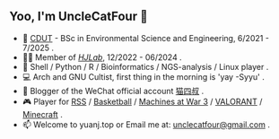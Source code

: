 ## Yoo, I'm UncleCatFour 👋

<!-- [![My Skills](https://skillicons.dev/icons?i=arch,vscode,bash,md,cpp,r,py,git,anaconda&theme=light)](https://skillicons.dev) -->
- 🏫 [CDUT](https://www.cdut.edu.cn/) - BSc in Environmental Science and Engineering, 6/2021 - 7/2025 .
- 👨‍🎓 Member of _[HJLab](https://www.x-mol.com/groups/hj-lab)_, 12/2022 - 06/2024 .
- 🧬 Shell / Python / R / Bioinformatics / NGS-analysis / Linux player .
- 💻 Arch and GNU Cultist, first thing in the morning is 'yay -Syyu' .
- 📗 Blogger of the WeChat official account  [猫四叔](https://yuanj.top/images/wechat.jpg) .
- 🎮 Player for [RSS](https://en.wikipedia.org/wiki/RSS) / [Basketball](https://zh.wikipedia.org/wiki/%E7%AF%AE%E7%90%83) / [Machines at War 3](https://www.isotope244.com/machines-at-war-3.html) / [VALORANT](https://val.qq.com/main.html) / [Minecraft](https://www.minecraft.net/zh-hans) .
- 📫 Welcome to yuanj.top or Email me at: unclecatfour@gmail.com .
